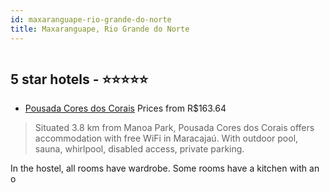 ```yaml
---
id: maxaranguape-rio-grande-do-norte
title: Maxaranguape, Rio Grande do Norte
---
```


<center><img src="http://media.omnibees.com/Images/9657/Property/471635.jpg" alt="" /></center>


##  5 star hotels - ⭐️⭐️⭐️⭐️⭐️

-    [Pousada Cores dos Corais](https://us.hurb.com/br/hotels/maxaranguape/pousada-cores-dos-corais-OMN-9657?cmp=18055) Prices from R$163.64
   > Situated 3.8 km from Manoa Park, Pousada Cores dos Corais offers accommodation with free WiFi in Maracajaú. With outdoor pool, sauna, whirlpool, disabled access, private parking.

In the hostel, all rooms have wardrobe. Some rooms have a kitchen with an o
